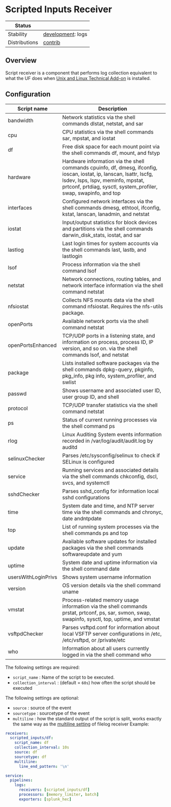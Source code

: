 # Scripted Inputs Receiver

<!-- status autogenerated section -->
| Status        |                       |
| ------------- |-----------------------|
| Stability     | [development]: logs   |
| Distributions | [contrib]             |

[development]: https://github.com/open-telemetry/opentelemetry-collector#in-development
[contrib]: https://github.com/open-telemetry/opentelemetry-collector-releases/tree/main/distributions/otelcol-contrib
<!-- end autogenerated section -->

## Overview
Script receiver is a component that performs log collection equivalent to what the UF does when
[Unix and Linux Technical Add-on](https://docs.splunk.com/Documentation/AddOns/released/UnixLinux/About) is installed.


## Configuration

| Script name          | Description                                                                                                                                                                                                                 |
|----------------------|-----------------------------------------------------------------------------------------------------------------------------------------------------------------------------------------------------------------------------|
| bandwidth	        | Network statistics via the shell commands dlstat, netstat, and sar                                                                                                                                                          |
| cpu	                | CPU statistics via the shell commands sar, mpstat, and iostat                                                                                                                                                               |
| df	                | Free disk space for each mount point via the shell commands df, mount, and fstyp                                                                                                                                            |
| hardware	            | Hardware information via the shell commands cpuinfo, df, dmesg, ifconfig, ioscan, iostat, ip, lanscan, lsattr, lscfg, lsdev, lsps, lspv, meminfo, mpstat, prtconf, prtdiag, sysctl, system_profiler, swap, swapinfo, and top|
| interfaces	        | Configured network interfaces via the shell commands dmesg, ethtool, ifconfig, kstat, lanscan, lanadmin, and netstat                                                                                                        |
| iostat	            | Input/output statistics for block devices and partitions via the shell commands darwin_disk_stats, iostat, and sar                                                                                                          |
| lastlog	            | Last login times for system accounts via the shell commands last, lastb, and lastlogin                                                                                                                                      |
| lsof	                | Process information via the shell command lsof                                                                                                                                                                              |
| netstat	            | Network connections, routing tables, and network interface information via the shell command netstat                                                                                                                        |
| nfsiostat            | 	Collects NFS mounts data via the shell command nfsiostat. Requires the nfs-utils package.                                                                                                                                 |
| openPorts            | 	Available network ports via the shell command netstat                                                                                                                                                                     |
| openPortsEnhanced    | 	TCP/UDP ports in a listening state, and information on process, process ID, IP version, and so on. via the shell commands lsof, and netstat                                                                               |
| package	            | Lists installed software packages via the shell commands dpkg-query, pkginfo, pkg_info, pkg info, system_profiler, and swlist                                                                                               |
| passwd	            | Shows username and associated user ID, user group ID, and shell                                                                                                                                                             |
| protocol             | 	TCP/UDP transfer statistics via the shell command netstat                                                                                                                                                                 |
| ps	                | Status of current running processes via the shell command ps                                                                                                                                                                |
| rlog	                | Linux Auditing System events information recorded in /var/log/audit/audit.log by auditd                                                                                                                                     |
| selinuxChecker       | 	Parses /etc/sysconfig/selinux to check if SELinux is configured                                                                                                                                                           |
| service	            | Running services and associated details via the shell commands chkconfig, dscl, svcs, and systemctl                                                                                                                         |
| sshdChecker	        | Parses sshd_config for information local sshd configurations                                                                                                                                                                |
| time	                | System date and time, and NTP server time via the shell commands and chronyc, date andntpdate                                                                                                                               |
| top	                | List of running system processes via the shell commands ps and top                                                                                                                                                          |
| update               | 	Available software updates for installed packages via the shell commands softwareupdate and yum                                                                                                                           |
| uptime               | 	System date and uptime information via the shell command date                                                                                                                                                             |
| usersWithLoginPrivs  | 	Shows system username information                                                                                                                                                                                         |
| version	            | OS version details via the shell command uname                                                                                                                                                                              |
| vmstat	            | Process-related memory usage information via the shell commands prstat, prtconf, ps, sar, svmon, swap, swapinfo, sysctl, top, uptime, and vmstat                                                                            |
| vsftpdChecker        | 	Parses vsftpd.conf for information about local VSFTP server configurations in /etc, /etc/vsftpd, or /private/etc                                                                                                          |
| who	                | Information about all users currently logged in via the shell command who                                                                                                                                                   |

The following settings are required:

- `script_name` : Name of the script to be executed.
- `collection_interval` : (default = `60s`) how often the script should be executed


The following settings are optional:

- `source` : source of the event
- `sourcetype` : sourcetype of the event
- `multiline` : how the standard output of the script is split, works exactly the same way as the [multiline setting](https://github.com/open-telemetry/opentelemetry-collector-contrib/tree/main/receiver/filelogreceiver#multiline-configuration) of filelog receiver
Example:

```yaml
receivers:
  scripted_inputs/df:
    script_name: df
    collection_interval: 10s
    source: df
    sourcetype: df
    multiline:
      line_end_pattern: '\n'
```


```yaml
service:
  pipelines:
    logs:
      receivers: [scripted_inputs/df]
      processors: [memory_limiter, batch]
      exporters: [splunk_hec]
```
